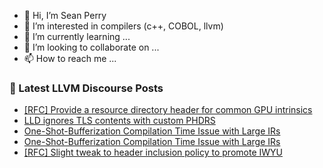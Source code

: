 - 👋 Hi, I’m Sean Perry
- 👀 I’m interested in compilers (c++, COBOL, llvm)
- 🌱 I’m currently learning ...
- 💞️ I’m looking to collaborate on ...
- 📫 How to reach me ...

<!---
s66perry/s66perry is a ✨ special ✨ repository because its `README.md` (this file) appears on your GitHub profile.
You can click the Preview link to take a look at your changes.
--->
### 📕 Latest LLVM Discourse Posts

<!-- DISCOURSE-LLVM:START -->
- [[RFC] Provide a resource directory header for common GPU intrinsics](https://discourse.llvm.org/t/rfc-provide-a-resource-directory-header-for-common-gpu-intrinsics/81454#post_1)
- [LLD ignores TLS contents with custom PHDRS](https://discourse.llvm.org/t/lld-ignores-tls-contents-with-custom-phdrs/81453#post_1)
- [One-Shot-Bufferization Compilation Time Issue with Large IRs](https://discourse.llvm.org/t/one-shot-bufferization-compilation-time-issue-with-large-irs/81439#post_3)
- [One-Shot-Bufferization Compilation Time Issue with Large IRs](https://discourse.llvm.org/t/one-shot-bufferization-compilation-time-issue-with-large-irs/81439#post_2)
- [[RFC] Slight tweak to header inclusion policy to promote IWYU](https://discourse.llvm.org/t/rfc-slight-tweak-to-header-inclusion-policy-to-promote-iwyu/81430#post_7)
<!-- DISCOURSE-LLVM:END -->
